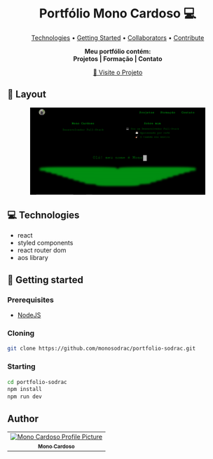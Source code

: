 <h1 align="center" style="font-weight: bold;">Portfólio Mono Cardoso 💻</h1>

<p align="center">
 <a href="#technologies">Technologies</a> • 
 <a href="#started">Getting Started</a> • 
  <a href="#colab">Collaborators</a> •
 <a href="#contribute">Contribute</a>
</p>

<p align="center">
    <b>
      Meu portfólio contém: <br />
      Projetos | Formação | Contato
    </b>
</p>

<p align="center">
     <a href="https://monosodrac.vercel.app/">📱 Visite o Projeto</a>
</p>

<h2 id="layout">🎨 Layout</h2>

<p align="center">
    <img src="./src/assets/imgs/banner-portf.png" alt="Homepage do portfólio" width="400px">
</p>

<h2 id="technologies">💻 Technologies</h2>

- react
- styled components
- react router dom
- aos library

<h2 id="started">🚀 Getting started</h2>

<h3>Prerequisites</h3>

- [NodeJS](https://github.com/)

<h3>Cloning</h3>

```bash
git clone https://github.com/monosodrac/portfolio-sodrac.git
```

<h3>Starting</h3>

```bash
cd portfolio-sodrac
npm install
npm run dev
```

<h2 id="colab">Author</h2>

<table>
  <tr>
    <td align="center">
      <a href="https://linktr.ee/monosodrac">
        <img src="https://avatars.githubusercontent.com/u/141099551?v=4" width="100px;" alt="Mono Cardoso Profile Picture"/><br>
        <sub>
          <b>Mono Cardoso</b>
        </sub>
      </a>
    </td>
  </tr>
</table>